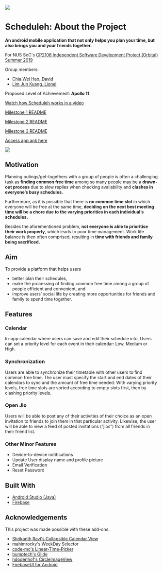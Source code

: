 ![](https://i.ibb.co/vjx6QRP/Title.png)
  
# Scheduleh: About the Project
**An android mobile application that not only helps you plan your time, but also brings you and your friends together.**

For NUS SoC's [CP2106 Independent Software Development Project (Orbital) Summer 2019](https://orbital.comp.nus.edu.sg/)

Group members: 
* [Chia Wei Hao, David](https://github.com/Davidcwh)
* [Lim Jun Kuang, Lionel](https://github.com/lionlim97)

Proposed Level of Achievement: **Apollo 11**

[Watch how Scheduleh works in a video](https://youtu.be/JKkEzxQJGJs)

[Milestone 1 README](https://docs.google.com/document/d/1VsYxOLQgMlVit1d9XhJdfoppAwLYL2NbBx27VIrHTyY/edit?usp=sharing)

[Milestone 2 README](https://docs.google.com/document/d/1guSXiYlIAyE2DObrG25iAU72XaYBo3ywZDIV3opREJs/edit?usp=sharing)

[Milestone 3 README](https://docs.google.com/document/d/1XaD-jkOmDCYLBXLr7w-DypuZMqs2a_N4ZnNnVluCt28/edit?usp=sharing)

[Access app apk here](app/release/Scheduleh.apk)


![](https://i.ibb.co/ZzxXBKz/readme-Title.png)

## Motivation

Planning outings/get-togethers with a group of people is often a challenging task as **finding common free time** among so many people may be a **drawn-out process** due to slow replies when checking availability and **clashes in everyone’s busy schedules.** 

Furthermore, as it is possible that there is **no common time slot** in which everyone will be free at the same time, **deciding on the next best meeting time will be a chore due to the varying priorities in each individual’s schedules.**

Besides the aforementioned problem, **not everyone is able to prioritise their work properly**, which leads to poor time management. Work life balance is then often comprised, resulting in **time with friends and family being sacrificed.** 

## Aim
To provide a platform that helps users 
* better plan their schedules, 
* make the processing of finding common free time among a group of people efficient and convenient, and 
* improve users’ social life by creating more opportunities for friends and family to spend time together.

## Features

### Calendar
In-app calendar where users can save and edit their schedule into.
Users can set a priority level for each event in their calendar: Low, Medium or High.

### Synchronization 
Users are able to synchronize their timetable with other users to find common free time. 
The user must specify the start and end dates of their calendars to sync and the amount of free time needed. With varying priority levels, free time slots are sorted according to empty slots first, then by clashing priority levels.

### Open Jio 
Users will be able to post any of their activities of their choice as an open invitation to friends to join them in that particular activity. 
Likewise, the user will be able to view a feed of posted invitations (“jios”) from all friends in their friend list.

### Other Minor Features
* Device-to-device notifications
* Update User display name and profile picture
* Email Verification
* Reset Password

## Built With
* [Android Studio (Java)](https://developer.android.com/studio)
* [Firebase](https://firebase.google.com/)

## Acknowledgements
This project was made possible with these add-ons:
* [Shrikanth Ravi's Collapsible Calendar View](http://shrikanthravi.me/Collapsible-Calendar-View-Android/)
* [mahimrocky's WeekDay Selector](https://github.com/mahimrocky/WeekDaySelector)
* [code-mc's Linear-Time-Picker](https://github.com/code-mc/linear-time-picker)
* [bumptech's Glide](https://github.com/bumptech/glide)
* [hdodenhof's CircleImageView](https://github.com/hdodenhof/CircleImageView)
* [FirebaseUI for Android](https://github.com/firebase/FirebaseUI-Android)




